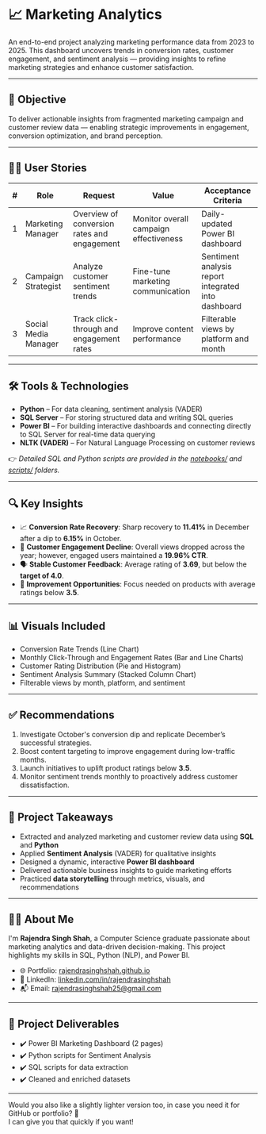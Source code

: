# 📈 Marketing Analytics

An end-to-end project analyzing marketing performance data from 2023 to 2025. This dashboard uncovers trends in conversion rates, customer engagement, and sentiment analysis — providing insights to refine marketing strategies and enhance customer satisfaction.

---

## 📌 Objective

To deliver actionable insights from fragmented marketing campaign and customer review data — enabling strategic improvements in engagement, conversion optimization, and brand perception.

---

## 🧑‍💼 User Stories

| # | Role               | Request                                         | Value                                           | Acceptance Criteria                                     |
|---|--------------------|-------------------------------------------------|--------------------------------------------------|----------------------------------------------------------|
| 1 | Marketing Manager  | Overview of conversion rates and engagement     | Monitor overall campaign effectiveness           | Daily-updated Power BI dashboard                        |
| 2 | Campaign Strategist | Analyze customer sentiment trends              | Fine-tune marketing communication                | Sentiment analysis report integrated into dashboard     |
| 3 | Social Media Manager | Track click-through and engagement rates      | Improve content performance                      | Filterable views by platform and month                  |

---

## 🛠️ Tools & Technologies
- **Python** – For data cleaning, sentiment analysis (VADER)  
- **SQL Server** – For storing structured data and writing SQL queries  
- **Power BI** – For building interactive dashboards and connecting directly to SQL Server for real-time data querying 
- **NLTK (VADER)** – For Natural Language Processing on customer reviews

👉 *Detailed SQL and Python scripts are provided in the [notebooks/](notebooks/) and [scripts/](scripts/) folders.*

---

## 🔍 Key Insights

- 📈 **Conversion Rate Recovery**: Sharp recovery to **11.41%** in December after a dip to **6.15%** in October.
- 👥 **Customer Engagement Decline**: Overall views dropped across the year; however, engaged users maintained a **19.96% CTR**.
- 🗣️ **Stable Customer Feedback**: Average rating of **3.69**, but below the **target of 4.0**.
- 🎯 **Improvement Opportunities**: Focus needed on products with average ratings below **3.5**.

---

## 📊 Visuals Included

- Conversion Rate Trends (Line Chart)  
- Monthly Click-Through and Engagement Rates (Bar and Line Charts)  
- Customer Rating Distribution (Pie and Histogram)  
- Sentiment Analysis Summary (Stacked Column Chart)  
- Filterable views by month, platform, and sentiment

---

## ✅ Recommendations

1. Investigate October's conversion dip and replicate December’s successful strategies.
2. Boost content targeting to improve engagement during low-traffic months.
3. Launch initiatives to uplift product ratings below **3.5**.
4. Monitor sentiment trends monthly to proactively address customer dissatisfaction.

---

## 🧠 Project Takeaways

- Extracted and analyzed marketing and customer review data using **SQL** and **Python**  
- Applied **Sentiment Analysis** (VADER) for qualitative insights
- Designed a dynamic, interactive **Power BI dashboard**
- Delivered actionable business insights to guide marketing efforts
- Practiced **data storytelling** through metrics, visuals, and recommendations

---

## 👨‍💻 About Me

I'm **Rajendra Singh Shah**, a Computer Science graduate passionate about marketing analytics and data-driven decision-making. This project highlights my skills in SQL, Python (NLP), and Power BI.

- 🌐 Portfolio: [rajendrasinghshah.github.io](https://rajendra-singh7.github.io/)  
- 🔗 LinkedIn: [linkedin.com/in/rajendrasinghshah](https://www.linkedin.com/in/rajendra-singh-shah/)
- 📬 Email: rajendrasinghshah25@gmail.com

---

## 📎 Project Deliverables

- ✔️ Power BI Marketing Dashboard (2 pages)
- ✔️ Python scripts for Sentiment Analysis
- ✔️ SQL scripts for data extraction
- ✔️ Cleaned and enriched datasets

---

Would you also like a slightly lighter version too, in case you need it for GitHub or portfolio? 🚀  
I can give you that quickly if you want!
